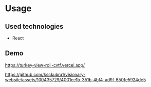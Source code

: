 # Usage

## Used technologies

- React

## Demo

https://turkey-view-roll-cvtf.vercel.app/





https://github.com/ksckubra1/visionary-website/assets/100435729/4001ee1b-351b-4bf4-ad9f-650fe5924de5

